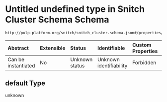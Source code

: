 # Untitled undefined type in Snitch Cluster Schema Schema

```txt
http://pulp-platform.org/snitch/snitch_cluster.schema.json#/properties/sram_cfg_fields/default
```



| Abstract            | Extensible | Status         | Identifiable            | Custom Properties | Additional Properties | Access Restrictions | Defined In                                                                       |
| :------------------ | :--------- | :------------- | :---------------------- | :---------------- | :-------------------- | :------------------ | :------------------------------------------------------------------------------- |
| Can be instantiated | No         | Unknown status | Unknown identifiability | Forbidden         | Allowed               | none                | [snitch_cluster.schema.json*](snitch_cluster.schema.json "open original schema") |

## default Type

unknown
